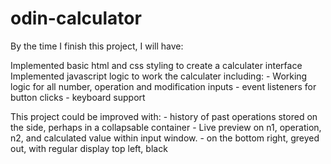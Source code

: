 # odin-calculator

By the time I finish this project, I will have:

Implemented basic html and css styling to create a calculater interface
Implemented javascript logic to work the calculater including:
    - Working logic for all number, operation and modification inputs
    - event listeners for button clicks
    - keyboard support

This project could be improved with:
    - history of past operations stored on the side, perhaps in a collapsable container
    - Live preview on n1, operation, n2, and calculated value within input window. 
        - on the bottom right, greyed out, with regular display top left, black